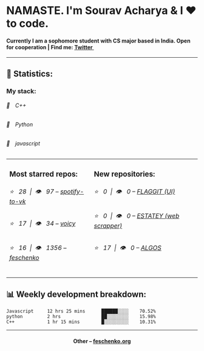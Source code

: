 
<h1>NAMASTE. I'm Sourav Acharya & I ❤️ to code.</h1>
<h4>Currently I am a sophomore student with CS major based in India. Open for cooperation | Find me: <a href="https://twitter.com/SouravA05117721">Twitter <img src="https://camo.githubusercontent.com/9bbddae7e626bda73c943e06b4568a7a02e193b4/68747470733a2f2f6564656e742e6769746875622e696f2f537570657254696e7949636f6e732f696d616765732f7376672f747769747465722e737667" width="10"></a></h4>
<hr>
<h2>📝 Statistics: </h2>
<table>
  <tr>
    <td valign="top">
      <h3>Most starred repos: </h3>
            <h6>⭐️&nbsp;&nbsp;&nbsp;28&nbsp;&nbsp;|&nbsp;&nbsp;👁&nbsp;&nbsp;&nbsp;97 – <a href='https://github.com/feschenko/spotify-to-vk'>spotify-to-vk</a></h6> 
      <h6>⭐️&nbsp;&nbsp;&nbsp;17&nbsp;&nbsp;|&nbsp;&nbsp;👁&nbsp;&nbsp;&nbsp;34 – <a href='https://github.com/feschenko/voicy'>voicy</a></h6> 
      <h6>⭐️&nbsp;&nbsp;&nbsp;16&nbsp;&nbsp;|&nbsp;&nbsp;👁&nbsp;&nbsp;&nbsp;1356 – <a href='https://github.com/feschenko/feschenko'>feschenko</a></h6> 
    </td
    <td valign="top">
      <h3>My stack: </h3>
      <h6>📔&emsp;C++</h6>
      <h6>📗&emsp;Python</h6>
      <h6>📘&emsp;javascript</h6>
      </td>
     <td valign="top">
      <h3>New repositories: </h3>
      <h6>⭐️&nbsp;&nbsp;&nbsp;0&nbsp;&nbsp;|&nbsp;&nbsp;👁&nbsp;&nbsp;&nbsp;0 – <a href='https://github.com/Sugarlust/flaggit'>FLAGGIT (UI)</a></h6> 
      <h6>⭐️&nbsp;&nbsp;&nbsp;0&nbsp;&nbsp;|&nbsp;&nbsp;👁&nbsp;&nbsp;&nbsp;0 – <a href='https://github.com/Sugarlust/estatey'>ESTATEY (web scrapper)</a></h6> 
      <h6>⭐️&nbsp;&nbsp;&nbsp;17&nbsp;&nbsp;|&nbsp;&nbsp;👁&nbsp;&nbsp;&nbsp;0 – <a href='https://github.com/Sugarlust/ALGOS'>ALGOS</h6> 
        </td>
  </tr>
</table>
<h2>📊 Weekly development breakdown: </h2>


```text
Javascript     12 hrs 25 mins      ██████░░░░    70.52%
python         2 hrs               ██░░░░░░░░    15.98%
C++            1 hr 15 mins        █░░░░░░░░░    10.31%
```



<hr>
<h4 align="center">Other – <a href='http://feschenko.org' target="_blank">feschenko.org</a><h4>
    
